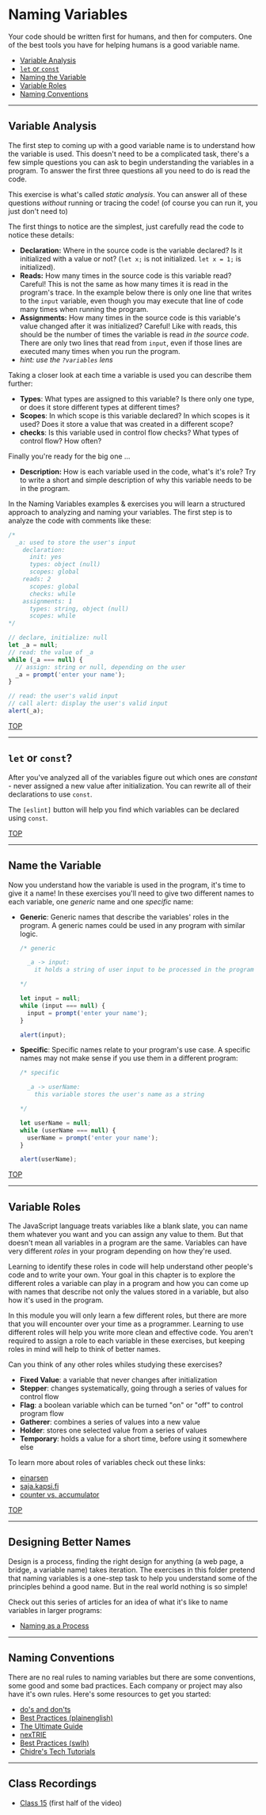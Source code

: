 <!-- CAUTION: The study.json contains the 'stepped' option which does not trigger Prism highlighting -->

# Naming Variables

Your code should be written first for humans, and then for computers. One of the
best tools you have for helping humans is a good variable name.

- [Variable Analysis](#variable-analysis)
- [`let` or `const`](#let-or-const)
- [Naming the Variable](#name-the-variable)
- [Variable Roles](#variable-roles)
- [Naming Conventions](#naming-conventions)

---

## Variable Analysis

The first step to coming up with a good variable name is to understand how the
variable is used. This doesn't need to be a complicated task, there's a few
simple questions you can ask to begin understanding the variables in a program.
To answer the first three questions all you need to do is read the code.

This exercise is what's called _static analysis_. You can answer all of these
questions _without_ running or tracing the code! (of course you can run it, you
just don't need to)

The first things to notice are the simplest, just carefully read the code to
notice these details:

- **Declaration:** Where in the source code is the variable declared? Is it
  initialized with a value or not? (`let x;` is not initialized. `let x = 1;` is
  initialized).
- **Reads:** How many times in the source code is this variable read? Careful!
  This is not the same as how many times it is read in the program's trace. In
  the example below there is only one line that writes to the `input` variable,
  even though you may execute that line of code many times when running the
  program.
- **Assignments:** How many times in the source code is this variable's value
  changed after it was initialized? Careful! Like with reads, this should be the
  number of times the variable is read _in the source code_. There are only two
  lines that read from `input`, even if those lines are executed many times when
  you run the program.
- _hint: use the `?variables` lens_

Taking a closer look at each time a variable is used you can describe them
further:

- **Types**: What types are assigned to this variable? Is there only one type,
  or does it store different types at different times?
- **Scopes**: In which scope is this variable declared? In which scopes is it
  used? Does it store a value that was created in a different scope?
- **checks**: Is this variable used in control flow checks? What types of
  control flow? How often?

Finally you're ready for the big one ...

- **Description:** How is each variable used in the code, what's it's role? Try
  to write a short and simple description of why this variable needs to be in
  the program.

In the Naming Variables examples & exercises you will learn a structured
approach to analyzing and naming your variables. The first step is to analyze
the code with comments like these:

```js
/*
  _a: used to store the user's input
    declaration:
      init: yes
      types: object (null)
      scopes: global
    reads: 2
      scopes: global
      checks: while
    assignments: 1
      types: string, object (null)
      scopes: while
*/

// declare, initialize: null
let _a = null;
// read: the value of _a
while (_a === null) {
  // assign: string or null, depending on the user
  _a = prompt('enter your name');
}

// read: the user's valid input
// call alert: display the user's valid input
alert(_a);
```

[TOP](#naming-variables)

---

## `let` or `const`?

After you've analyzed all of the variables figure out which ones are
_constant_ - never assigned a new value after initialization. You can rewrite
all of their declarations to use `const`.

The `[eslint]` button will help you find which variables can be declared using
`const`.

[TOP](#naming-variables)

---

## Name the Variable

Now you understand how the variable is used in the program, it's time to give it
a name! In these exercises you'll need to give two different names to each
variable, one _generic_ name and one _specific_ name:

- **Generic**: Generic names that describe the variables' roles in the program.
  A generic names could be used in any program with similar logic.

  ```js
  /* generic
  
    _a -> input:
      it holds a string of user input to be processed in the program
  
  */

  let input = null;
  while (input === null) {
    input = prompt('enter your name');
  }

  alert(input);
  ```

- **Specific**: Specific names relate to your program's use case. A specific
  names may not make sense if you use them in a different program:

  ```js
  /* specific
  
    _a -> userName:
      this variable stores the user's name as a string
  
  */

  let userName = null;
  while (userName === null) {
    userName = prompt('enter your name');
  }

  alert(userName);
  ```

[TOP](#naming-variables)

---

## Variable Roles

The JavaScript language treats variables like a blank slate, you can name them
whatever you want and you can assign any value to them. But that doesn't mean
all variables in a program are the same. Variables can have very different
_roles_ in your program depending on how they're used.

Learning to identify these roles in code will help understand other people's
code and to write your own. Your goal in this chapter is to explore the
different roles a variable can play in a program and how you can come up with
names that describe not only the values stored in a variable, but also how it's
used in the program.

In this module you will only learn a few different roles, but there are more
that you will encounter over your time as a programmer. Learning to use
different roles will help you write more clean and effective code. You aren't
required to assign a role to each variable in these exercises, but keeping roles
in mind will help to think of better names.

Can you think of any other roles whiles studying these exercises?

- **Fixed Value**: a variable that never changes after initialization
- **Stepper**: changes systematically, going through a series of values for
  control flow
- **Flag**: a boolean variable which can be turned "on" or "off" to control
  program flow
- **Gatherer**: combines a series of values into a new value
- **Holder**: stores one selected value from a series of values
- **Temporary**: holds a value for a short time, before using it somewhere else

To learn more about roles of variables check out these links:

- [einarsen](https://www.einarsen.no/variables-and-the-roles-they-play/)
- [saja.kapsi.fi](http://saja.kapsi.fi/var_roles/stud_vers/stud_Python3_eng.html)
- [counter vs. accumulator](https://stackoverflow.com/questions/12983063/what-is-the-difference-between-a-counter-and-an-accumulator)

[TOP](#naming-variables)

---

## Designing Better Names

Design is a process, finding the right design for anything (a web page, a
bridge, a variable name) takes iteration. The exercises in this folder pretend
that naming variables is a one-step task to help you understand some of the
principles behind a good name. But in the real world nothing is so simple!

Check out this series of articles for an idea of what it's like to name
variables in larger programs:

- [Naming as a Process](https://www.digdeeproots.com/articles/on/naming-process/)

---

## Naming Conventions

There are no real rules to naming variables but there are some conventions, some
good and some bad practices. Each company or project may also have it's own
rules. Here's some resources to get you started:

- [do's and don'ts](https://www.freecodecamp.org/news/javascript-naming-conventions-dos-and-don-ts-99c0e2fdd78a/)
- [Best Practices (plainenglish)](https://javascript.plainenglish.io/javascript-naming-convention-best-practices-b2065694b7d)
- [The Ultimate Guide](https://javascript.plainenglish.io/the-ultimate-guide-to-javascript-naming-conventions-f3e371efb0d1)
- [nexTRIE](https://www.youtube.com/watch?v=O5WlRR-lEDE)
- [Best Practices (swlh)](https://medium.com/swlh/javascript-best-practices-variable-naming-conventions-ea121ca389c5)
- [Chidre's Tech Tutorials](https://www.youtube.com/watch?v=CZ9iNTLYhfw)

---

## Class Recordings

- [Class 15](https://vimeo.com/566111424) (first half of the video)
